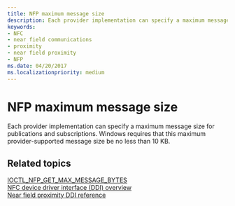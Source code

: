 ```yaml
---
title: NFP maximum message size
description: Each provider implementation can specify a maximum message size for publications and subscriptions. Windows requires that this maximum provider-supported message size be no less than 10 KB.
keywords:
- NFC
- near field communications
- proximity
- near field proximity
- NFP
ms.date: 04/20/2017
ms.localizationpriority: medium
---
```


# NFP maximum message size


Each provider implementation can specify a maximum message size for publications and subscriptions. Windows requires that this maximum provider-supported message size be no less than 10 KB.


## Related topics
[IOCTL\_NFP\_GET\_MAX\_MESSAGE\_BYTES](/windows-hardware/drivers/ddi/nfpdev/ni-nfpdev-ioctl_nfp_get_max_message_bytes)  
[NFC device driver interface (DDI) overview](/windows-hardware/drivers/ddi/index)  
[Near field proximity DDI reference](/windows-hardware/drivers/ddi/index)
